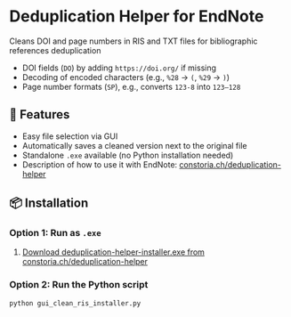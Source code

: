 # Deduplication Helper for EndNote
Cleans DOI and page numbers in RIS and TXT files for bibliographic references deduplication

- DOI fields (`DO`) by adding `https://doi.org/` if missing
- Decoding of encoded characters (e.g., `%28` → `(`, `%29` → `)`)
- Page number formats (`SP`), e.g., converts `123-8` into `123–128`

## 🔧 Features

- Easy file selection via GUI
- Automatically saves a cleaned version next to the original file
- Standalone `.exe` available (no Python installation needed)
- Description of how to use it with EndNote: [constoria.ch/deduplication-helper](https://constoria.ch/deduplication-helper)

## 📦 Installation

### Option 1: Run as `.exe`

1. [Download deduplication-helper-installer.exe from constoria.ch/deduplication-helper](https://constoria.ch/deduplication-helper)

### Option 2: Run the Python script

```bash
python gui_clean_ris_installer.py
